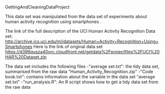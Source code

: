 GettingAndCleaningDataProject

This data set was manipulated from the data set of experiments about human activity recognition using smartphones .

The link of the full description of the UCI Human Activity Recognition Data set:
http://archive.ics.uci.edu/ml/datasets/Human+Activity+Recognition+Using+Smartphones
Here is the link of original data set
https://d396qusza40orc.cloudfront.net/getdata%2Fprojectfiles%2FUCI%20HAR%20Dataset.zip

The data set includes the following files
-"average set.txt": the tidy data set, summarised from the raw data "Human_Activity_Recognition.zip"
-"Code book.txt": contains information about the variable in the data set "average set.txt"
-"run_analysis.R": An R script shows how to get a tidy data set from the raw data
